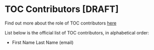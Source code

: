 # TOC Contributors [DRAFT]

Find out more about the role of TOC contributors [here](CONTRIBUTING.md#toc-contributors)

List below is the official list of TOC contributors, in alphabetical order:

* First Name Last Name (email)
